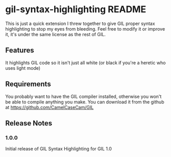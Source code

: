 # gil-syntax-highlighting README

This is just a quick extension I threw together to give GIL proper syntax highlighting to stop my eyes from bleeding. Feel free to modify it or improve it, it's under the same license as the rest of GIL.

## Features

It highlights GIL code so it isn't just all white (or black if you're a heretic who uses light mode)

## Requirements

You probably want to have the GIL compiler installed, otherwise you won't be able to compile anything you make. You can download it from the github at https://github.com/CamelCaseCam/GIL

## Release Notes

### 1.0.0

Initial release of GIL Syntax Highlighting for GIL 1.0
